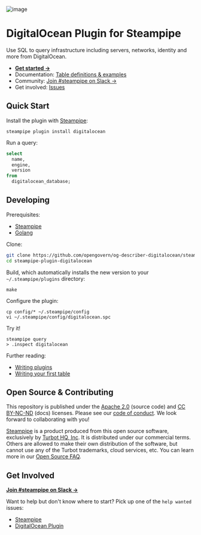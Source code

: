 ![image](https://hub.steampipe.io/images/plugins/turbot/do-social-graphic.png)

# DigitalOcean Plugin for Steampipe

Use SQL to query infrastructure including servers, networks, identity and more from DigitalOcean.

- **[Get started →](https://hub.steampipe.io/plugins/turbot/digitalocean)**
- Documentation: [Table definitions & examples](https://hub.steampipe.io/plugins/turbot/digitalocean/tables)
- Community: [Join #steampipe on Slack →](https://turbot.com/community/join)
- Get involved: [Issues](https://github.com/opengovern/og-describer-digitalocean/steampipe-plugin-digitalocean/issues)

## Quick Start

Install the plugin with [Steampipe](https://steampipe.io):

```shell
steampipe plugin install digitalocean
```

Run a query:

```sql
select
  name,
  engine,
  version
from
  digitalocean_database;
```

## Developing

Prerequisites:

- [Steampipe](https://steampipe.io/downloads)
- [Golang](https://golang.org/doc/install)

Clone:

```sh
git clone https://github.com/opengovern/og-describer-digitalocean/steampipe-plugin-digitalocean.git
cd steampipe-plugin-digitalocean
```

Build, which automatically installs the new version to your `~/.steampipe/plugins` directory:

```
make
```

Configure the plugin:

```
cp config/* ~/.steampipe/config
vi ~/.steampipe/config/digitalocean.spc
```

Try it!

```
steampipe query
> .inspect digitalocean
```

Further reading:

- [Writing plugins](https://steampipe.io/docs/develop/writing-plugins)
- [Writing your first table](https://steampipe.io/docs/develop/writing-your-first-table)

## Open Source & Contributing

This repository is published under the [Apache 2.0](https://www.apache.org/licenses/LICENSE-2.0) (source code) and [CC BY-NC-ND](https://creativecommons.org/licenses/by-nc-nd/2.0/) (docs) licenses. Please see our [code of conduct](https://github.com/turbot/.github/blob/main/CODE_OF_CONDUCT.md). We look forward to collaborating with you!

[Steampipe](https://steampipe.io) is a product produced from this open source software, exclusively by [Turbot HQ, Inc](https://turbot.com). It is distributed under our commercial terms. Others are allowed to make their own distribution of the software, but cannot use any of the Turbot trademarks, cloud services, etc. You can learn more in our [Open Source FAQ](https://turbot.com/open-source).

## Get Involved

**[Join #steampipe on Slack →](https://turbot.com/community/join)**

Want to help but don't know where to start? Pick up one of the `help wanted` issues:

- [Steampipe](https://github.com/turbot/steampipe/labels/help%20wanted)
- [DigitalOcean Plugin](https://github.com/opengovern/og-describer-digitalocean/steampipe-plugin-digitalocean/labels/help%20wanted)
